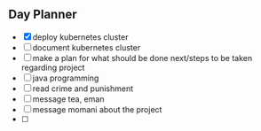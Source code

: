 ## Day Planner

- [x] deploy kubernetes cluster  
- [ ] document kubernetes cluster 
- [ ] make a plan for what should be done next/steps to be taken regarding project
- [ ] java programming 
- [ ] read crime and punishment 
- [ ] message tea, eman
- [ ] message momani about the project
- [ ] 
